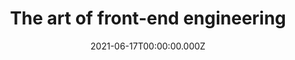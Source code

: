 ---
title: The art of front-end engineering
date: 2021-06-17T00:00:00.000Z
description: >-
  Something something
---